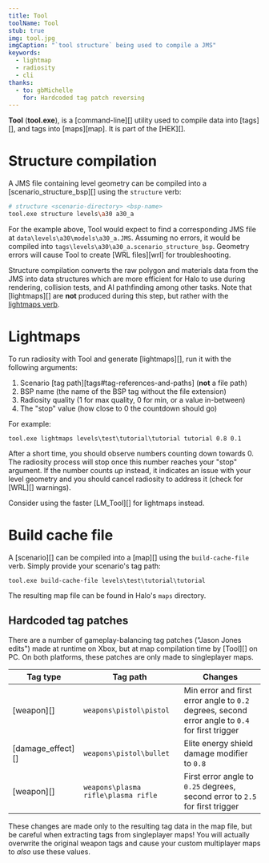 ```yaml
---
title: Tool
toolName: Tool
stub: true
img: tool.jpg
imgCaption: "`tool structure` being used to compile a JMS"
keywords:
  - lightmap
  - radiosity
  - cli
thanks:
  - to: gbMichelle
    for: Hardcoded tag patch reversing
---
```


**Tool** (**tool.exe**), is a [command-line][] utility used to compile data into [tags][], and tags into [maps][map]. It is part of the [HEK][].

# Structure compilation

A JMS file containing level geometry can be compiled into a [scenario_structure_bsp][] using the `structure` verb:

```sh
# structure <scenario-directory> <bsp-name>
tool.exe structure levels\a30 a30_a
```

For the example above, Tool would expect to find a corresponding JMS file at `data\levels\a30\models\a30_a.JMS`. Assuming no errors, it would be compiled into `tags\levels\a30\a30_a.scenario_structure_bsp`. Geometry errors will cause Tool to create [WRL files][wrl] for troubleshooting.

Structure compilation converts the raw polygon and materials data from the JMS into data structures which are more efficient for Halo to use during rendering, collision tests, and AI pathfinding among other tasks. Note that [lightmaps][] are **not** produced during this step, but rather with the [lightmaps verb](#lightmaps).

# Lightmaps
To run radiosity with Tool and generate [lightmaps][], run it with the following arguments:

1. Scenario [tag path][tags#tag-references-and-paths] (**not** a file path)
2. BSP name (the name of the BSP tag without the file extension)
3. Radiosity quality (1 for max quality, 0 for min, or a value in-between)
4. The "stop" value (how close to 0 the countdown should go)

For example:

```
tool.exe lightmaps levels\test\tutorial\tutorial tutorial 0.8 0.1
```

After a short time, you should observe numbers counting down towards 0. The radiosity process will stop once this number reaches your "stop" argument. If the number counts _up_ instead, it indicates an issue with your level geometry and you should cancel radiosity to address it (check for [WRL][] warnings).

Consider using the faster [LM_Tool][] for lightmaps instead.

# Build cache file
A [scenario][] can be compiled into a [map][] using the `build-cache-file` verb. Simply provide your scenario's tag path:

```
tool.exe build-cache-file levels\test\tutorial\tutorial
```

The resulting map file can be found in Halo's `maps` directory.

## Hardcoded tag patches
There are a number of gameplay-balancing tag patches ("Jason Jones edits") made at runtime on Xbox, but at map compilation time by [Tool][] on PC. On both platforms, these patches are only made to singleplayer maps.

| Tag type        | Tag path                          | Changes
|-----------------|-----------------------------------|----------------
|[weapon][]       |`weapons\pistol\pistol`            |Min error and first error angle to `0.2` degrees, second error angle to `0.4` for first trigger
|[damage_effect][]|`weapons\pistol\bullet`            |Elite energy shield damage modifier to `0.8`
|[weapon][]       |`weapons\plasma rifle\plasma rifle`|First error angle to `0.25` degrees, second error to `2.5` for first trigger

These changes are made only to the resulting tag data in the map file, but be careful when extracting tags from singleplayer maps! You will actually overwrite the original weapon tags and cause your custom multiplayer maps to _also_ use these values.
